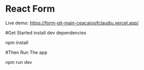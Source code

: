 # React Form

Live demo: https://form-git-main-ceacaiosifclaudiu.vercel.app/

#Get Started
install dev dependencies

npm install

#Then
Run The app

npm run dev
